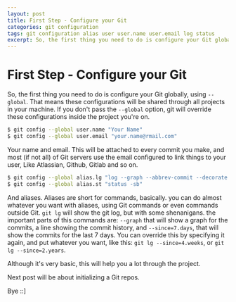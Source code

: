 ```yaml
---
layout: post
title: First Step - Configure your Git
categories: git configuration
tags: git configuration alias user user.name user.email log status
excerpt: So, the first thing you need to do is configure your Git globally, using `--global`. That means these configurations will ...
---
```

# First Step - Configure your Git

So, the first thing you need to do is configure your Git globally, using `--global`. That means these configurations will be shared through all projects in your machine. If you don't pass the `--global` option, git will override these configurations inside the project you're on.

``` bash
$ git config --global user.name "Your Name"
$ git config --global user.email "your.name@rmail.com"
```

Your name and email. This will be attached to every commit you make, and most (if not all) of Git servers use the email configured to link things to your user, Like Atlassian, Github, Gitlab and so on.

``` bash
$ git config --global alias.lg "log --graph --abbrev-commit --decorate --date=iso --format=format:'%C(bold blue)%h%C(reset) - %C(bold green)(%cd)%C(reset) %C(white)%s%C(reset) %C(dim white)- %an%C(reset)%C(bold yellow)%d%C(reset)' --since=7.days"
$ git config --global alias.st "status -sb"
```

And aliases. Aliases are short for commands, basically. you can do almost whatever you want with aliases, using Git commands or even commands outside Git.
`git lg` will show the git log, but with some shenanigans. the important parts of this commands are: `--graph` that will show a graph for the commits, a line showing the commit history, and `--since=7.days`, that will show the commits for the last 7 days. You can override this by specifying it again, and put whatever you want, like this: `git lg --since=4.weeks`, or `git lg --since=2.years`.

Although it's very basic, this will help you a lot through the project.

Next post will be about initializing a Git repos.

Bye ::]
